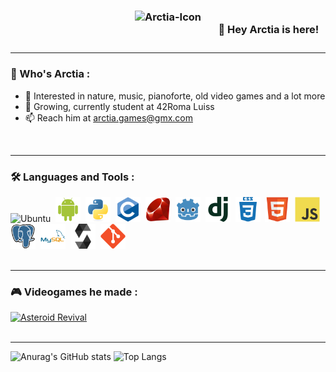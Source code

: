 
###  <div align="center" style="position: relative; text-align: center;"><img src="https://avatars.githubusercontent.com/u/8222563?s=96&v=4" title="Arctia-Icon"><div style="position:absolute; top: 50%; left: 50%; transform: translate(50%, 50%)">👋 Hey Arctia is here!</div></div>
<br>

---

### :monkey: Who's Arctia :

- 👀 Interested in nature, music, pianoforte, old video games and a lot more
- 🌱 Growing, currently student at 42Roma Luiss
- 📫 Reach him at arctia.games@gmx.com
<br>

---

### :hammer_and_wrench: Languages and Tools :
<div>
  <img src="https://img.icons8.com/color/512/ubuntu.png" title="Ubuntu" alt="Ubuntu" width="40" height="40"/>&nbsp;
  <img src="https://github.com/devicons/devicon/blob/master/icons/android/android-original.svg" title="Android" alt="Android" width="40" height="40"/>&nbsp;
  <img src="https://github.com/devicons/devicon/blob/master/icons/python/python-original.svg" title="Python" alt="Python" width="40" height="40"/>&nbsp;
  <img src="https://github.com/devicons/devicon/blob/master/icons/c/c-original.svg" title="C" alt="C" width="40" height="40"/>&nbsp;
  <img src="https://github.com/devicons/devicon/blob/master/icons/ruby/ruby-original.svg" title="Ruby" alt="Ruby" width="40" height="40"/>&nbsp;
  <img src="https://github.com/devicons/devicon/blob/master/icons/godot/godot-original.svg" title="Godot" alt="Godot" width="40" height="40"/>&nbsp;
  <img src="https://github.com/devicons/devicon/blob/master/icons/django/django-plain.svg" title="Django" alt="Django" width="40" height="40"/>&nbsp;
  <img src="https://github.com/devicons/devicon/blob/master/icons/css3/css3-plain-wordmark.svg"  title="CSS3" alt="CSS" width="40" height="40"/>&nbsp;
  <img src="https://github.com/devicons/devicon/blob/master/icons/html5/html5-original.svg" title="HTML5" alt="HTML" width="40" height="40"/>&nbsp;
  <img src="https://github.com/devicons/devicon/blob/master/icons/javascript/javascript-original.svg" title="JavaScript" alt="JavaScript" width="40" height="40"/>&nbsp;
  <img src="https://github.com/devicons/devicon/blob/master/icons/postgresql/postgresql-original.svg" title="Postgresql" alt="Postgresql" width="40" height="40"/>&nbsp;
  <img src="https://github.com/devicons/devicon/blob/master/icons/mysql/mysql-original-wordmark.svg" title="MySQL"  alt="MySQL" width="40" height="40"/>&nbsp;
  <img src="https://github.com/devicons/devicon/blob/master/icons/solidity/solidity-original.svg" title="Solidity"  alt="Solidity" width="40" height="40"/>&nbsp;
  <img src="https://github.com/devicons/devicon/blob/master/icons/git/git-original.svg" title="Git" **alt="Git" width="40" height="40"/> 
</div>
<br>

---

### 🎮 Videogames he made :
<div><a href="https://play.google.com/store/apps/details?id=org.pecoroscompany.ast&gl=US"><img src="https://play-lh.googleusercontent.com/uj5PqkT0ytMzkDRySgzFdg38R4Ng_M1pbd7d2rKJP4E-C58O_jhhLj1i8EUTBxR2j7Y=w240-h480" title="Asteroid Revival" alt="Asteroid Revival" width="80", height="80"/></a></div>
<br>

---

<div align="left" style"display:box">
  
![Anurag's GitHub stats](https://github-readme-stats.vercel.app/api?username=arctia&count_private=true&show_icons=true&theme=transparent&hide=stars)
![Top Langs](https://github-readme-stats.vercel.app/api/top-langs/?username=arctia&count_private=true&layout=compact&theme=transparent) 
</div>

<br>
